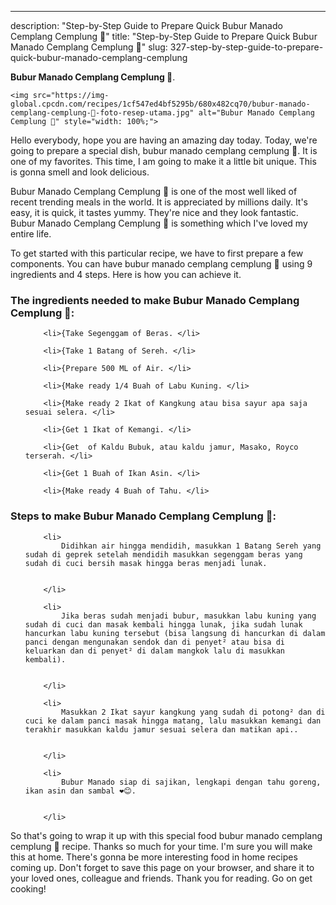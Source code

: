 ---
description: "Step-by-Step Guide to Prepare Quick Bubur Manado Cemplang Cemplung 🤗"
title: "Step-by-Step Guide to Prepare Quick Bubur Manado Cemplang Cemplung 🤗"
slug: 327-step-by-step-guide-to-prepare-quick-bubur-manado-cemplang-cemplung

<p>
	<strong>Bubur Manado Cemplang Cemplung 🤗</strong>. 
	
</p>
<p>
	
	<img src="https://img-global.cpcdn.com/recipes/1cf547ed4bf5295b/680x482cq70/bubur-manado-cemplang-cemplung-🤗-foto-resep-utama.jpg" alt="Bubur Manado Cemplang Cemplung 🤗" style="width: 100%;">
	
	
</p>
<p>
	Hello everybody, hope you are having an amazing day today. Today, we're going to prepare a special dish, bubur manado cemplang cemplung 🤗. It is one of my favorites. This time, I am going to make it a little bit unique. This is gonna smell and look delicious.
</p>
	
<p>
	
</p>
<p>
	Bubur Manado Cemplang Cemplung 🤗 is one of the most well liked of recent trending meals in the world. It is appreciated by millions daily. It's easy, it is quick, it tastes yummy. They're nice and they look fantastic. Bubur Manado Cemplang Cemplung 🤗 is something which I've loved my entire life.
</p>

<p>
To get started with this particular recipe, we have to first prepare a few components. You can have bubur manado cemplang cemplung 🤗 using 9 ingredients and 4 steps. Here is how you can achieve it.
</p>

<h3>The ingredients needed to make Bubur Manado Cemplang Cemplung 🤗:</h3>

<ol>
	
		<li>{Take Segenggam of Beras. </li>
	
		<li>{Take 1 Batang of Sereh. </li>
	
		<li>{Prepare 500 ML of Air. </li>
	
		<li>{Make ready 1/4 Buah of Labu Kuning. </li>
	
		<li>{Make ready 2 Ikat of Kangkung atau bisa sayur apa saja sesuai selera. </li>
	
		<li>{Get 1 Ikat of Kemangi. </li>
	
		<li>{Get  of Kaldu Bubuk, atau kaldu jamur, Masako, Royco terserah. </li>
	
		<li>{Get 1 Buah of Ikan Asin. </li>
	
		<li>{Make ready 4 Buah of Tahu. </li>
	
</ol>
<p>
	
</p>

<h3>Steps to make Bubur Manado Cemplang Cemplung 🤗:</h3>

<ol>
	
		<li>
			Didihkan air hingga mendidih, masukkan 1 Batang Sereh yang sudah di geprek setelah mendidih masukkan segenggam beras yang sudah di cuci bersih masak hingga beras menjadi lunak.
			
			
		</li>
	
		<li>
			Jika beras sudah menjadi bubur, masukkan labu kuning yang sudah di cuci dan masak kembali hingga lunak, jika sudah lunak hancurkan labu kuning tersebut (bisa langsung di hancurkan di dalam panci dengan mengunakan sendok dan di penyet² atau bisa di keluarkan dan di penyet² di dalam mangkok lalu di masukkan kembali).
			
			
		</li>
	
		<li>
			Masukkan 2 Ikat sayur kangkung yang sudah di potong² dan di cuci ke dalam panci masak hingga matang, lalu masukkan kemangi dan terakhir masukkan kaldu jamur sesuai selera dan matikan api..
			
			
		</li>
	
		<li>
			Bubur Manado siap di sajikan, lengkapi dengan tahu goreng, ikan asin dan sambal ❤️😊.
			
			
		</li>
	
</ol>

<p>
	
</p>

<p>
	So that's going to wrap it up with this special food bubur manado cemplang cemplung 🤗 recipe. Thanks so much for your time. I'm sure you will make this at home. There's gonna be more interesting food in home recipes coming up. Don't forget to save this page on your browser, and share it to your loved ones, colleague and friends. Thank you for reading. Go on get cooking!
</p>
